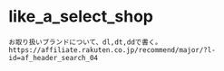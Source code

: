 # like_a_select_shop

```
お取り扱いブランドについて、dl,dt,ddで書く。
https://affiliate.rakuten.co.jp/recommend/major/?l-id=af_header_search_04
```

